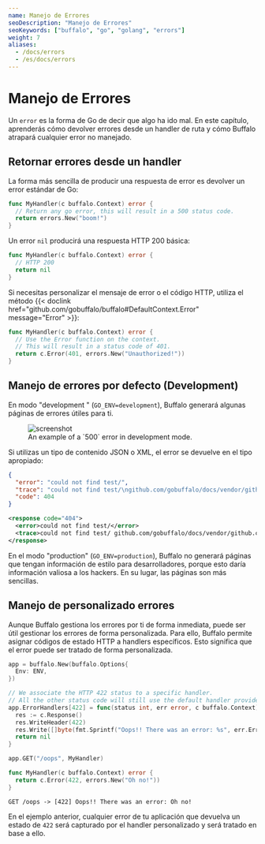 ```yaml
---
name: Manejo de Errores
seoDescription: "Manejo de Errores"
seoKeywords: ["buffalo", "go", "golang", "errors"]
weight: 7
aliases:
  - /docs/errors
  - /es/docs/errors
---
```


# Manejo de Errores

Un `error` es la forma de Go de decir que algo ha ido mal. En este capítulo, aprenderás cómo devolver errores desde un handler de ruta y cómo Buffalo atrapará cualquier error no manejado.

## Retornar errores desde un handler

La forma más sencilla de producir una respuesta de error es devolver un error estándar de Go:
```go
func MyHandler(c buffalo.Context) error {
  // Return any go error, this will result in a 500 status code.
  return errors.New("boom!")
}
```

Un error `nil` producirá una respuesta HTTP 200 básica:
```go
func MyHandler(c buffalo.Context) error {
  // HTTP 200
  return nil
}
```

Si necesitas personalizar el mensaje de error o el código HTTP, utiliza el método {{< doclink href="github.com/gobuffalo/buffalo#DefaultContext.Error" message="Error" >}}:
```go
func MyHandler(c buffalo.Context) error {
  // Use the Error function on the context.
  // This will result in a status code of 401.
  return c.Error(401, errors.New("Unauthorized!"))
}
```

## Manejo de errores por defecto (Development)

En modo "development " (`GO_ENV=development`), Buffalo generará algunas páginas de errores útiles para ti.

<figure>
  <img src="/assets/images/500_example.png" title="screenshot">
  <figcaption>An example of a `500` error in development mode.</figcaption>
</figure>

Si utilizas un tipo de contenido JSON o XML, el error se devuelve en el tipo apropiado:

```json
{
  "error": "could not find test/",
  "trace": "could not find test/\ngithub.com/gobuffalo/docs/vendor/github.com/gobuffalo/buffalo.(*App).fileServer.func1\n\t/home/michalakst/go/src/github.com/gobuffalo/docs/vendor/github.com/gobuffalo/buffalo/route_mappings.go:97\nnet/http.HandlerFunc.ServeHTTP\n\t/usr/local/go/src/net/http/server.go:1947\nnet/http.StripPrefix.func1\n\t/usr/local/go/src/net/http/server.go:1986\nnet/http.HandlerFunc.ServeHTTP\n\t/usr/local/go/src/net/http/server.go:1947\ngithub.com/gobuffalo/docs/vendor/github.com/gorilla/mux.(*Router).ServeHTTP\n\t/home/michalakst/go/src/github.com/gobuffalo/docs/vendor/github.com/gorilla/mux/mux.go:162\ngithub.com/gobuffalo/docs/vendor/github.com/markbates/refresh/refresh/web.ErrorChecker.func1\n\t/home/michalakst/go/src/github.com/gobuffalo/docs/vendor/github.com/markbates/refresh/refresh/web/web.go:23\nnet/http.HandlerFunc.ServeHTTP\n\t/usr/local/go/src/net/http/server.go:1947\ngithub.com/gobuffalo/docs/vendor/github.com/gobuffalo/buffalo.(*App).ServeHTTP\n\t/home/michalakst/go/src/github.com/gobuffalo/docs/vendor/github.com/gobuffalo/buffalo/server.go:127\nnet/http.serverHandler.ServeHTTP\n\t/usr/local/go/src/net/http/server.go:2694\nnet/http.(*conn).serve\n\t/usr/local/go/src/net/http/server.go:1830\nruntime.goexit\n\t/usr/local/go/src/runtime/asm_amd64.s:2361",
  "code": 404
}
```

```xml
<response code="404">
  <error>could not find test/</error>
  <trace>could not find test/ github.com/gobuffalo/docs/vendor/github.com/gobuffalo/buffalo.(*App).fileServer.func1 /home/michalakst/go/src/github.com/gobuffalo/docs/vendor/github.com/gobuffalo/buffalo/route_mappings.go:97 net/http.HandlerFunc.ServeHTTP /usr/local/go/src/net/http/server.go:1947 net/http.StripPrefix.func1 /usr/local/go/src/net/http/server.go:1986 net/http.HandlerFunc.ServeHTTP /usr/local/go/src/net/http/server.go:1947 github.com/gobuffalo/docs/vendor/github.com/gorilla/mux.(*Router).ServeHTTP /home/michalakst/go/src/github.com/gobuffalo/docs/vendor/github.com/gorilla/mux/mux.go:162 github.com/gobuffalo/docs/vendor/github.com/markbates/refresh/refresh/web.ErrorChecker.func1 /home/michalakst/go/src/github.com/gobuffalo/docs/vendor/github.com/markbates/refresh/refresh/web/web.go:23 net/http.HandlerFunc.ServeHTTP /usr/local/go/src/net/http/server.go:1947 github.com/gobuffalo/docs/vendor/github.com/gobuffalo/buffalo.(*App).ServeHTTP /home/michalakst/go/src/github.com/gobuffalo/docs/vendor/github.com/gobuffalo/buffalo/server.go:127 net/http.serverHandler.ServeHTTP /usr/local/go/src/net/http/server.go:2694 net/http.(*conn).serve /usr/local/go/src/net/http/server.go:1830 runtime.goexit /usr/local/go/src/runtime/asm_amd64.s:2361</trace>
</response>
```

En el modo "production" (`GO_ENV=production`), Buffalo no generará páginas que tengan información de estilo para desarrolladores, porque esto daría información valiosa a los hackers. En su lugar, las páginas son más sencillas.

## Manejo de personalizado errores

Aunque Buffalo gestiona los errores por ti de forma inmediata, puede ser útil gestionar los errores de forma personalizada. Para ello, Buffalo permite asignar códigos de estado HTTP a handlers específicos. Esto significa que el error puede ser tratado de forma personalizada.

```go
app = buffalo.New(buffalo.Options{
  Env: ENV,
})

// We associate the HTTP 422 status to a specific handler.
// All the other status code will still use the default handler provided by Buffalo.
app.ErrorHandlers[422] = func(status int, err error, c buffalo.Context) error {
  res := c.Response()
  res.WriteHeader(422)
  res.Write([]byte(fmt.Sprintf("Oops!! There was an error: %s", err.Error())))
  return nil
}

app.GET("/oops", MyHandler)

func MyHandler(c buffalo.Context) error {
  return c.Error(422, errors.New("Oh no!"))
}
```

```text
GET /oops -> [422] Oops!! There was an error: Oh no!
```

En el ejemplo anterior, cualquier error de tu aplicación que devuelva un estado de `422` será capturado por el handler personalizado y será tratado en base a ello.

